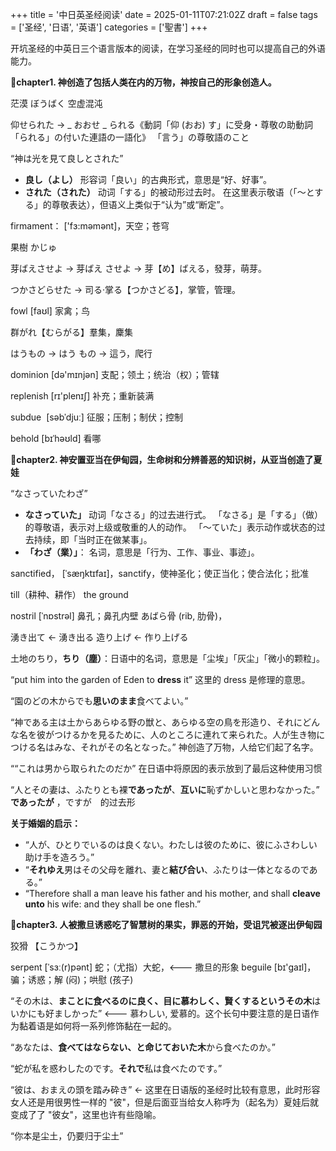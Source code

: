 +++
title = '中日英圣经阅读'
date = 2025-01-11T07:21:02Z
draft = false
tags = ['圣经', '日语', '英语']
categories = ['聖書']
+++

开坑圣经的中英日三个语言版本的阅读，在学习圣经的同时也可以提高自己的外语能力。

<!--more-->

**📑chapter1. 神创造了包括人类在内的万物，神按自己的形象创造人。**

茫漠 ぼうばく 空虚混沌

仰せられた -> _ おおせ _ られる《動詞「仰 (おお) す」に受身・尊敬の助動詞「られる」の付いた連語の一語化》 「言う」の尊敬語のこと

“神は光を見て良しとされた” 
- **良し（よし）**
	形容词「良い」的古典形式，意思是“好、好事”。
- **された（された）**
    动词「する」的被动形过去时。
    在这里表示敬语（「～とする」的尊敬表达），但语义上类似于“认为”或“断定”。

firmament： ['fɜ:məmənt]，天空；苍穹

果樹 かじゅ

芽ばえさせよ -> 芽ばえ  させよ -> 芽【め】ばえる，發芽，萌芽。

つかさどらせた -> 司る·掌る【つかさどる】，掌管，管理。

fowl [faʊl] 家禽；鸟

群がれ【むらがる】羣集，麇集

はうもの -> はう  もの -> 這う，爬行

dominion  [də'mɪnjən] 支配；领土；统治（权）；管辖

replenish [rɪ'plenɪʃ] 补充；重新装满

subdue  [səbˈdjuː] 征服；压制；制伏；控制

behold [bɪˈhəʊld] 看哪

**📑chapter2. 神安置亚当在伊甸园，生命树和分辨善恶的知识树，从亚当创造了夏娃**

“なさっていたわざ” 
- **なさっていた」**
    动词「なさる」的过去进行式。
    「なさる」是「する」（做）的尊敬语，表示对上级或敬重的人的动作。
    「～ていた」表示动作或状态的过去持续，即「当时正在做某事」。
- **「わざ（業）」**：
    名词，意思是「行为、工作、事业、事迹」。

sanctified， [ˈsæŋktɪfaɪ]，sanctify，使神圣化；使正当化；使合法化；批准

till（耕种、耕作） the ground

nostril [ˈnɒstrəl] 鼻孔；鼻孔内壁         あばら骨 (rib, 肋骨)，

湧き出て  <- 湧き出る                           造り上げ <- 作り上げる

土地のちり，**ちり（塵）**：日语中的名词，意思是「尘埃」「灰尘」「微小的颗粒」。

“put him into the garden of Eden to **dress** it” 这里的 dress 是修理的意思。

“園のどの木からでも**思いのまま**食べてよい。”

“神である主は土からあらゆる野の獣と、あらゆる空の鳥を形造り、それにどんな名を彼がつけるかを見るために、人のところに連れて来られた。人が生き物につける名はみな、それがその名となった。” 神创造了万物，人给它们起了名字。

““これは男から取られたのだか”  在日语中将原因的表示放到了最后这种使用习惯

“人とその妻は、ふたりとも裸**であったが**、**互いに**恥ずかしいと思わなかった。”  **であったが** ，ですが　的过去形

**关于婚姻的启示：**  
- “人が、ひとりでいるのは良くない。わたしは彼のために、彼にふさわしい助け手を造ろう。”
- “**それゆえ**男はその父母を離れ、妻と**結び合い**、ふたりは一体となるのである。”
- “Therefore shall a man leave his father and his mother, and shall **cleave unto** his wife: and they shall be one flesh.” 

**📑chapter3. 人被撒旦诱惑吃了智慧树的果实，罪恶的开始，受诅咒被逐出伊甸园**

狡猾 【こうかつ】

serpent [ˈsɜː(r)pənt] 蛇；（尤指）大蛇，<--- 撒旦的形象
beguile [bɪ'ɡaɪl]，骗；诱惑；解 (闷)；哄慰 (孩子)

“その木は、**まことに食べるのに良く、目に慕わしく、賢くするというその木**はいかにも好ましかった”  <--- 慕わしい, 爱慕的。这个长句中要注意的是日语作为黏着语是如何将一系列修饰黏在一起的。

“あなたは、**食べてはならない、と命じておいた木**から食べたのか。”

“蛇が私を惑わしたのです。**それで**私は食べたのです。”

“彼は、おまえの頭を踏み砕き” <- 这里在日语版的圣经时比较有意思，此时形容女人还是用很男性一样的 "彼"，但是后面亚当给女人称呼为（起名为）夏娃后就变成了了 "彼女"，这里也许有些隐喻。

“你本是尘土，仍要归于尘土”
